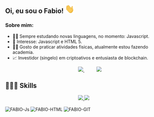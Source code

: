 ## Oi, eu sou o Fabio! <img src="https://raw.githubusercontent.com/ABSphreak/ABSphreak/master/gifs/Hi.gif" width="30px">

### Sobre mim:
- 👨‍🎓 Sempre estudando novas linguagens, no momento: Javascript.
- 🎯 Interesse: Javascript e HTML 5. 
- 🏋🏻 Gosto de praticar atividades fisicas, atualmente estou fazendo academia.
- 📈 Investidor (singelo) em criptoativos e entusiasta de blockchain. 

<p align="center">
    &nbsp;&nbsp;&nbsp;&nbsp;&nbsp;&nbsp;&nbsp;&nbsp;&nbsp;
    <a href="mailto:contatofabiocf@gmail.com">
        <img src="https://img.shields.io/badge/gmail-D14836?&style=for-the-badge&logo=gmail&logoColor=white&link=mailto:contatofabiocf@gmail.com">
    </a>
    &nbsp;&nbsp;&nbsp;&nbsp;&nbsp;&nbsp;&nbsp;&nbsp;&nbsp;
    <a href="https://www.linkedin.com/in/fabiocf1">
        <img src="https://img.shields.io/badge/linkedin-%230077B5.svg?&style=for-the-badge&logo=linkedin&logoColor=white&link=mailto:https://www.linkedin.com/in/fabiocf1/">
    </a>
</p>


## 👨🏻‍💻 Skills

<div align="center">
  <a href="https://github.com/fabiocf1">
  <img height="130em" src="https://github-readme-stats.vercel.app/api?username=fabiocf1&show_icons=true&count_private=true&theme=chartreuse-dark&include_all_commits=true&count_private=true"/>
  <img height="130em" src="https://github-readme-stats.vercel.app/api/top-langs/?username=fabiocf1&layout=compact&langs_count=7&theme=chartreuse-dark"/>
</div>
</a href>
<div style="display: inline_block"><br>
<img align="center" alt="FABIO-Js" height="20" width="30" src="https://cdn.jsdelivr.net/gh/devicons/devicon/icons/javascript/javascript-plain.svg">
<img align="center" alt="FABIO-HTML" height="20" width="30" src="https://cdn.jsdelivr.net/gh/devicons/devicon/icons/html5/html5-original.svg">
<img align="center" alt="FABIO-GIT" height="20" width="30" src="https://cdn.jsdelivr.net/gh/devicons/devicon/icons/git/git-plain.svg">
</div>
